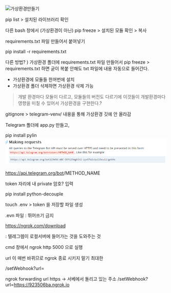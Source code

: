 ![가상환경만들기](C:\Users\student\Desktop\til\image\가상환경만들기.PNG)

pip list  > 설치된 라이브러리 확인

다른 bash 창에서 (가상환경이 아닌) pip freeze > 설치된 모듈 확인 > 복사

requirements.txt 파일 만들어서 붙여넣기

pip install -r requirements.txt

다른 방법? ) 가상환경 폴더에 requirements.txt 파일 만들어서  pip freeze > requirements.txt 하면 굳이 복붙 안해도 txt 파일에 내용 자동으로 들어간다.

- 가상환경에 모듈들 한꺼번에 설치
- 가상환경 폴더 삭제하면 가상환경 삭제 가능

> 개발 환경마다 모듈이 다르고, 모듈들의 버전도 다르기에 이것들이 개발환경마다 영향을 미칠 수 있어서 가상환경을 구현한다.?



gitignore > telegram-venv/ 내용을 통해 가상환경 깃에 안 올라감

Telegram 폴더에 app.py 만들고,

pip install pylin![챗봇사용법](image/챗봇사용법.PNG)

https://api.telegram.org/bot<token>/METHOD_NAME

token 자리에 내 private 암호? 입력





pip install python-decouple



touch .env  > token 을 저장할 파일 생성

.evn 파일 : 뛰어쓰기 금지



https://ngrok.com/download

: 텔레그렘이 로컬서버에 들어가는 것을 도와주는 것



cmd 창에서 ngrok http 5000 으로 실행

url 이 매번 바뀌므로 ngrok 종료 시키지 말기 최대한

/setWebhook?url=<ngrok forwarding url https>

ngrok forwarding url https -> 서베에서 돌리고 있는 주소
/setWebhook?url=https://923506ba.ngrok.io